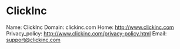 
# ClickInc

Name: ClickInc
Domain: clickinc.com
Home: http://www.clickinc.com
Privacy_policy: http://www.clickinc.com/privacy-policy.html
Email: support@clickinc.com
